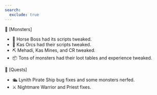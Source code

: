 ```yaml
---
search:
  exclude: true
---
```


🦖 [Monsters]

- 🐎 Horse Boss had its scripts tweaked.
- 👹 Kas Orcs had their scripts tweaked.
- ⛏️ Mehadi, Kas Mines, and CR tweaked.
- 📦 Tons of monsters had their loot tables and experience tweaked.

📜 [Quests]

- 🛳️ Lynith Pirate Ship bug fixes and some monsters nerfed.
- ⚔️ Nightmare Warrior and Priest fixes.
